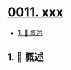 # [0011. xxx](https://github.com/Tdahuyou/TNotes.vscode/tree/main/notes/0011.%20xxx)

<!-- region:toc -->

- [1. 📝 概述](#1--概述)

<!-- endregion:toc -->

## 1. 📝 概述
